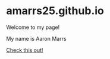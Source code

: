# amarrs25.github.io

Welcome to my page!

My name is Aaron Marrs

[Check this out!](https://amarrs25.github.io/spidr-airfryer-challenge/)
